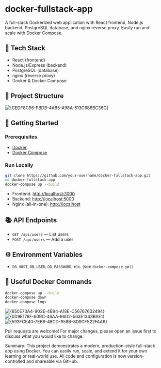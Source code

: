 # docker-fullstack-app

A full-stack Dockerized web application with React frontend, Node.js backend, PostgreSQL database, and nginx reverse proxy. Easily run and scale with Docker Compose.

## 🚀 Tech Stack

- React (frontend)
- Node.js/Express (backend)
- PostgreSQL (database)
- nginx (reverse proxy)
- Docker & Docker Compose

## 📁 Project Structure
![{CEDF8C96-FBDB-4A85-A98A-513C686BC36C}](https://github.com/user-attachments/assets/b0396e27-b1ba-4b18-810c-5b3753f734f5)

## 🏁 Getting Started

### Prerequisites

- [Docker](https://www.docker.com/products/docker-desktop)
- [Docker Compose](https://docs.docker.com/compose/)

### Run Locally

```bash
git clone https://github.com/your-username/docker-fullstack-app.git
cd docker-fullstack-app
docker-compose up --build
```

- Frontend: [http://localhost:3000](http://localhost:3000)
- Backend: [http://localhost:5000](http://localhost:5000)
- Nginx (all-in-one): [http://localhost](http://localhost)

## 📚 API Endpoints

- `GET /api/users` — List users
- `POST /api/users` — Add a user

## ⚙️ Environment Variables

- `DB_HOST`, `DB_USER`, `DB_PASSWORD`, etc. (see `docker-compose.yml`)

## 🐳 Useful Docker Commands

```bash
docker-compose up --build
docker-compose down
docker-compose logs
```
![{850E73A4-902E-4B94-A18E-C56767632494}](https://github.com/user-attachments/assets/b0999606-4af8-439b-b6e0-b53e64998d23)
![{0D9E178F-609C-46AA-96D2-563E1343BAE1}](https://github.com/user-attachments/assets/c6fb2edd-86b4-49be-9cd7-5e3b9af32103)
![{593FCE40-7E66-46CD-958B-8D9CF522FAA6}](https://github.com/user-attachments/assets/97dd16e0-ed79-43ae-8b35-4e1bb2e927af)





Pull requests are welcome! For major changes, please open an issue first to discuss what you would like to change.

Summary:
This project demonstrates a modern, production-style full-stack app using Docker.
You can easily run, scale, and extend it for your own learning or real-world use.
All code and configuration is now version-controlled and shareable via GitHub.

